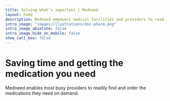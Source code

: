 ```yaml
---
title: Solving what’s important | Medneed
layout: home
description: Medneed empowers medical facilities and providers to readily have the medications and therapies they need.
intro_image: "images/illustrations/doc-pharm.png"
intro_image_absolute: false
intro_image_hide_on_mobile: false
show_call_box: false
---
```


# Saving time and getting the medication you need

Medneed enables most busy providers to readily find and order the medications they need on demand. 

